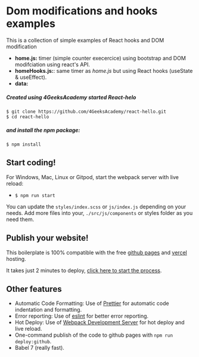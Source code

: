 # Dom modifications and hooks examples

This is a collection of simple examples of React hooks and DOM modification

- **home.js:** timer (simple counter execercice) using bootstrap and DOM modifciation using react's API.
- **homeHooks.js:**: same timer as _home.js_ but using React hooks (useState & useEffect).
- **data:**

##### Created using 4GeeksAcademy started React-helo

```
$ git clone https://github.com/4GeeksAcademy/react-hello.git
$ cd react-hello
```

##### and install the npm package:

```
$ npm install
```

## Start coding!

For Windows, Mac, Linux or Gitpod, start the webpack server with live reload:

- `$ npm run start`

You can update the `styles/index.scss` or `js/index.js` depending on your needs.
Add more files into your, `./src/js/components` or styles folder as you need them.

## Publish your website!

This boilerplate is 100% compatible with the free [github pages](https://pages.github.com/) and [vercel](https://vercel.com/) hosting.

It takes just 2 minutes to deploy, [click here to start the process](https://github.com/4GeeksAcademy/react-hello/blob/master/docs/DEPLOY.md).

## Other features

- Automatic Code Formatting: Use of [Prettier](https://prettier.io/) for automatic code indentation and formatting.
- Error reporting: Use of [eslint](https://eslint.org/) for better error reporting.
- Hot Deploy: Use of [Webpack Development Server](https://webpack.js.org/configuration/dev-server/) for hot deploy and live reload.
- One-command publish of the code to github pages with `npm run deploy:github`.
- Babel 7 (really fast).
